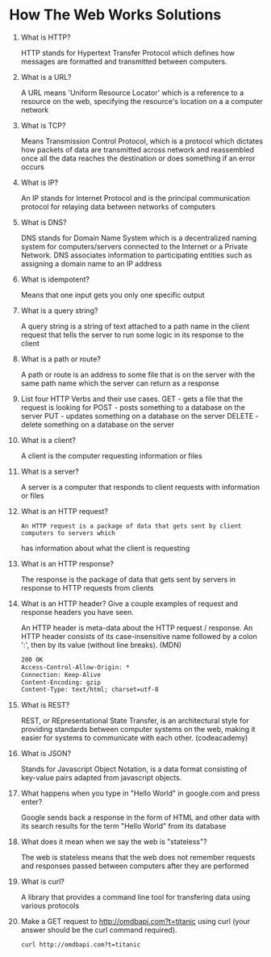 # How The Web Works Solutions

1.  What is HTTP?

    HTTP stands for Hypertext Transfer Protocol which defines how messages are formatted and transmitted between computers.

2.  What is a URL?

    A URL means 'Uniform Resource Locator' which is a reference to a resource on the web, specifying the resource's location on a a computer network

3.  What is TCP?

    Means Transmission Control Protocol, which is a protocol which dictates how packets of data are transmitted across network and reassembled once all the data reaches the destination or does something if an error occurs

4.  What is IP?

    An IP stands for Internet Protocol and is the principal communication protocol for relaying data between networks of computers

5.  What is DNS?

    DNS stands for Domain Name System which is a decentralized naming system for computers/servers connected to the Internet or a Private Network. DNS associates information to participating entities such as assigning a domain name to an IP address

6.  What is idempotent?

    Means that one input gets you only one specific output

7.  What is a query string?

    A query string is a string of text attached to a path name in the client request that tells the server to run some logic in its response to the client

8.  What is a path or route?

    A path or route is an address to some file that is on the server with the same path name which the server can return as a response

9.  List four HTTP Verbs and their use cases.
    GET - gets a file that the request is looking for
    POST - posts something to a database on the server
    PUT - updates something on a database on the server
    DELETE - delete something on a database on the server

10. What is a client?

    A client is the computer requesting information or files

11. What is a server?

    A server is a computer that responds to client requests with information or files

12. What is an HTTP request?

        An HTTP request is a package of data that gets sent by client computers to servers which

    has information about what the client is requesting

13. What is an HTTP response?

    The response is the package of data that gets sent by servers in response to HTTP requests from clients

14. What is an HTTP header? Give a couple examples of request and response headers you have seen.

    An HTTP header is meta-data about the HTTP request / response. An HTTP header consists of its case-insensitive name followed by a colon ':', then by its value (without line breaks). (MDN)

    ```HTML
    200 OK
    Access-Control-Allow-Origin: *
    Connection: Keep-Alive
    Content-Encoding: gzip
    Content-Type: text/html; charset=utf-8
    ```

15) What is REST?

    REST, or REpresentational State Transfer, is an architectural style for providing standards between computer systems on the web, making it easier for systems to communicate with each other. (codeacademy)

16) What is JSON?

    Stands for Javascript Object Notation, is a data format consisting of key-value pairs adapted from javascript objects.

17) What happens when you type in "Hello World" in google.com and press enter?

    Google sends back a response in the form of HTML and other data with its search results for the term "Hello World" from its database

18) What does it mean when we say the web is "stateless"?

    The web is stateless means that the web does not remember requests and responses passed between computers after they are performed

19) What is curl?

    A library that provides a command line tool for transfering data using various protocols

20) Make a GET request to http://omdbapi.com?t=titanic using curl (your answer should be the curl command required).

    `curl http://omdbapi.com?t=titanic`
